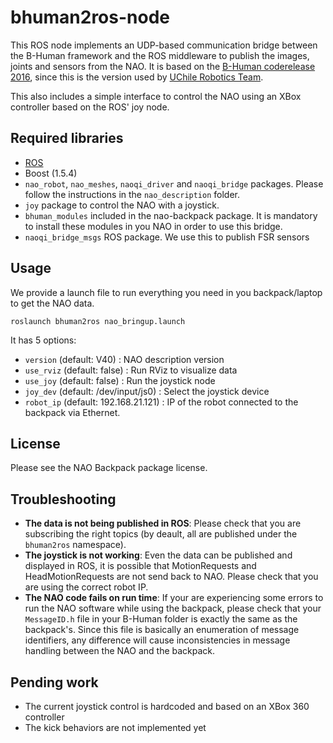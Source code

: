 # bhuman2ros-node

This ROS node implements an UDP-based communication bridge between the B-Human framework and the ROS middleware to publish the images, joints and sensors from the NAO.
It is based on the [B-Human coderelease 2016](https://github.com/bhuman/BHumanCodeRelease/releases/tag/coderelease2016), since this is the version used by [UChile Robotics Team](http://uchilert.amtc.cl).

This also includes a simple interface to control the NAO using an XBox controller based on the ROS' joy node.

## Required libraries
- [ROS](http://www.ros.org)
- Boost (1.5.4)
- `nao_robot`, `nao_meshes`, `naoqi_driver` and `naoqi_bridge` packages. Please follow the instructions in the `nao_description` folder.
- `joy` package to control the NAO with a joystick.
- `bhuman_modules` included in the nao-backpack package. It is mandatory to install these modules in you NAO in order to use this bridge.
- `naoqi_bridge_msgs` ROS package. We use this to publish FSR sensors

## Usage
We provide a launch file to run everything you need in you backpack/laptop to get the NAO data.

    roslaunch bhuman2ros nao_bringup.launch

It has 5 options:
* `version` (default: V40) : NAO description version 
* `use_rviz` (default: false) : Run RViz to visualize data
* `use_joy` (default: false) : Run the joystick node
* `joy_dev` (default: /dev/input/js0) : Select the joystick device
* `robot_ip` (default: 192.168.21.121) : IP of the robot connected to the backpack via Ethernet.

## License
Please see the NAO Backpack package license.

## Troubleshooting
* **The data is not being published in ROS**: Please check that you are subscribing the right topics (by deault, all are published under the `bhuman2ros` namespace).
* **The joystick is not working**: Even the data can be published and displayed in ROS, it is possible that MotionRequests and HeadMotionRequests are not send back to NAO. Please check that you are using the correct robot IP.
* **The NAO code fails on run time**: If your are experiencing some errors to run the NAO software while using the backpack, please check that your `MessageID.h` file in your B-Human folder is exactly the same as the backpack's. Since this file is basically an enumeration of message identifiers, any difference will cause inconsistencies in message handling between the NAO and the backpack.

## Pending work
* The current joystick control is hardcoded and based on an XBox 360 controller
* The kick behaviors are not implemented yet


